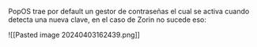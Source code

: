 PopOS trae por default un gestor de contraseñas el cual se activa cuando detecta una nueva clave, en el caso de Zorin no sucede eso:

![[Pasted image 20240403162439.png]]

